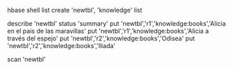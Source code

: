 hbase shell 
list 
create 'newtbl', 'knowledge'
list 

describe 'newtbl'
status 'summary'
put 'newtbl','r1','knowledge:books','Alicia en el pais de las maravillas'
put 'newtbl','r1','knowledge:books','Alicia a través del espejo'
put 'newtbl','r2','knowledge:books','Odisea'
put 'newtbl','r2','knowledge:books','Iliada'


scan 'newtbl'
